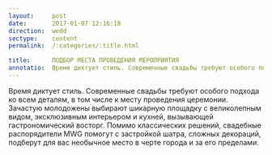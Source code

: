 ```yaml
---
layout:     post
date:       2017-01-07 12:16:18
direction:  wedd
sectype:    content
permalink:  /:categories/:title.html

title:      ПОДБОР МЕСТА ПРОВЕДЕНИЯ МЕРОПРИЯТИЯ   
annotatio:  Время диктует стиль. Современные свадьбы требуют особого подхода ко всем деталям, в том числе к месту проведения церемонии. Зачастую молодожены выбирают шикарную площадку с великолепным видом, эксклюзивным интерьером и кухней, вызывающей гастрономический восторг. Помимо классических решений, свадебные распорядители MWG помогут с застройкой шатра, сложных декораций, подберут для вас необычное место в черте города и за его пределами.  
---
```


Время диктует стиль. Современные свадьбы требуют особого подхода ко всем деталям, в том числе к месту проведения церемонии. Зачастую молодожены выбирают шикарную площадку с великолепным видом, эксклюзивным интерьером и кухней, вызывающей гастрономический восторг. Помимо классических решений, свадебные распорядители MWG помогут с застройкой шатра, сложных декораций, подберут для вас необычное место в черте города и за его пределами. 